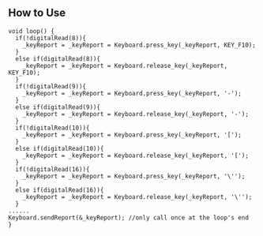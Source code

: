 How to Use
------

    void loop() {
      if(!digitalRead(8)){
        _keyReport = _keyReport = Keyboard.press_key(_keyReport, KEY_F10);
      }
      else if(digitalRead(8)){
        _keyReport = _keyReport = Keyboard.release_key(_keyReport, KEY_F10);
      }
      if(!digitalRead(9)){
        _keyReport = _keyReport = Keyboard.press_key(_keyReport, '-');
      }
      else if(digitalRead(9)){
        _keyReport = _keyReport = Keyboard.release_key(_keyReport, '-');
      }
      if(!digitalRead(10)){
        _keyReport = _keyReport = Keyboard.press_key(_keyReport, '[');
      }
      else if(digitalRead(10)){
        _keyReport = _keyReport = Keyboard.release_key(_keyReport, '[');
      }
      if(!digitalRead(16)){
        _keyReport = _keyReport = Keyboard.press_key(_keyReport, '\'');
      }
      else if(digitalRead(16)){
        _keyReport = _keyReport = Keyboard.release_key(_keyReport, '\'');
      }
    ......
    Keyboard.sendReport(&_keyReport); //only call once at the loop's end
    }
